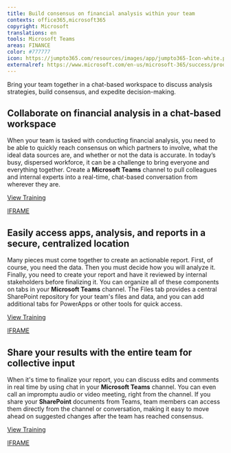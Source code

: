 ```yaml
---
title: Build consensus on financial analysis within your team
contexts: office365,microsoft365
copyright: Microsoft
translations: en
tools: Microsoft Teams
areas: FINANCE
color: #777777
icon: https://jumpto365.com/resources/images/app/jumpto365-Icon-white.png
externalref: https://www.microsoft.com/en-us/microsoft-365/success/productivitylibrary/build-consensus-on-financial-analysis-within-your-team
---
```

Bring your team together in a chat-based workspace to discuss analysis strategies, build consensus, and expedite decision-making.


## Collaborate on financial analysis in a chat-based workspace

When your team is tasked with conducting financial analysis, you need to be able to quickly reach consensus on which partners to involve, what the ideal data sources are, and whether or not the data is accurate. In today’s busy, dispersed workforce, it can be a challenge to bring everyone and everything together. Create a **Microsoft Teams** channel to pull colleagues and internal experts into a real-time, chat-based conversation from wherever they are.

[View Training](https://support.office.com/article/Teams-and-Channels-df38ae23-8f85-46d3-b071-cb11b9de5499)

[IFRAME](https://www.microsoft.com/en-us/videoplayer/embed/RE1UCoT)

## Easily access apps, analysis, and reports in a secure, centralized location

Many pieces must come together to create an actionable report. First, of course, you need the data. Then you must decide how you will analyze it. Finally, you need to create your report and have it reviewed by internal stakeholders before finalizing it. You can organize all of these components on tabs in your **Microsoft Teams** channel. The Files tab provides a central SharePoint repository for your team's files and data, and you can add additional tabs for PowerApps or other tools for quick access.

[View Training](https://support.office.com/article/Video-Using-Tabs-7350a03e-017a-4a00-a6ae-1c9fe8c497b3)

[IFRAME](https://www.microsoft.com/en-us/videoplayer/embed/RE1UzLj)

## Share your results with the entire team for collective input

When it's time to finalize your report, you can discuss edits and comments in real time by using chat in your **Microsoft Teams** channel. You can even call an impromptu audio or video meeting, right from the channel. If you share your **SharePoint** documents from Teams, team members can access them directly from the channel or conversation, making it easy to move ahead on suggested changes after the team has reached consensus.

[View Training](https://support.office.com/article/Meetings-and-calling-d92432d5-dd0f-4d17-8f69-06096b6b48a8)

[IFRAME](https://www.microsoft.com/en-us/videoplayer/embed/RE1UCnc)

